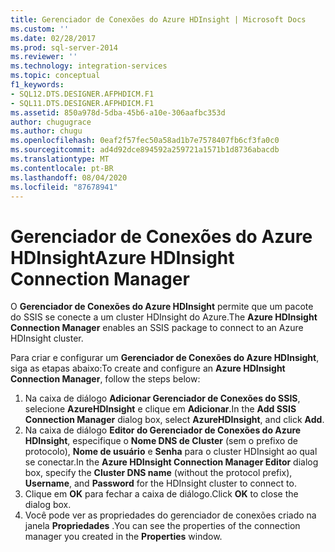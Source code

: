 ```yaml
---
title: Gerenciador de Conexões do Azure HDInsight | Microsoft Docs
ms.custom: ''
ms.date: 02/28/2017
ms.prod: sql-server-2014
ms.reviewer: ''
ms.technology: integration-services
ms.topic: conceptual
f1_keywords:
- SQL12.DTS.DESIGNER.AFPHDICM.F1
- SQL11.DTS.DESIGNER.AFPHDICM.F1
ms.assetid: 850a978d-5dba-45b6-a10e-306aafbc353d
author: chugugrace
ms.author: chugu
ms.openlocfilehash: 0eaf2f57fec50a58ad1b7e7578407fb6cf3fa0c0
ms.sourcegitcommit: ad4d92dce894592a259721a1571b1d8736abacdb
ms.translationtype: MT
ms.contentlocale: pt-BR
ms.lasthandoff: 08/04/2020
ms.locfileid: "87678941"
---
```

# <a name="azure-hdinsight-connection-manager"></a><span data-ttu-id="cc587-102">Gerenciador de Conexões do Azure HDInsight</span><span class="sxs-lookup"><span data-stu-id="cc587-102">Azure HDInsight Connection Manager</span></span>
<span data-ttu-id="cc587-103">O **Gerenciador de Conexões do Azure HDInsight** permite que um pacote do SSIS se conecte a um cluster HDInsight do Azure.</span><span class="sxs-lookup"><span data-stu-id="cc587-103">The **Azure HDInsight Connection Manager** enables an SSIS package to connect to an Azure HDInsight cluster.</span></span>

<span data-ttu-id="cc587-104">Para criar e configurar um **Gerenciador de Conexões do Azure HDInsight**, siga as etapas abaixo:</span><span class="sxs-lookup"><span data-stu-id="cc587-104">To create and configure an **Azure HDInsight Connection Manager**, follow the steps below:</span></span>

1. <span data-ttu-id="cc587-105">Na caixa de diálogo **Adicionar Gerenciador de Conexões do SSIS**, selecione **AzureHDInsight** e clique em **Adicionar**.</span><span class="sxs-lookup"><span data-stu-id="cc587-105">In the **Add SSIS Connection Manager** dialog box, select **AzureHDInsight**, and click **Add**.</span></span>
2. <span data-ttu-id="cc587-106">Na caixa de diálogo **Editor do Gerenciador de Conexões do Azure HDInsight**, especifique o **Nome DNS de Cluster** (sem o prefixo de protocolo), **Nome de usuário** e **Senha** para o cluster HDInsight ao qual se conectar.</span><span class="sxs-lookup"><span data-stu-id="cc587-106">In the **Azure HDInsight Connection Manager Editor** dialog box, specify the **Cluster DNS name** (without the protocol prefix), **Username**, and **Password** for the HDInsight cluster to connect to.</span></span>
3. <span data-ttu-id="cc587-107">Clique em **OK** para fechar a caixa de diálogo.</span><span class="sxs-lookup"><span data-stu-id="cc587-107">Click **OK** to close the dialog box.</span></span>
4. <span data-ttu-id="cc587-108">Você pode ver as propriedades do gerenciador de conexões criado na janela **Propriedades** .</span><span class="sxs-lookup"><span data-stu-id="cc587-108">You can see the properties of the connection manager you created in the **Properties** window.</span></span>
